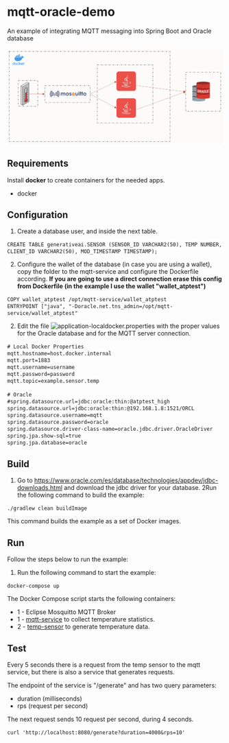 # mqtt-oracle-demo
An example of integrating MQTT messaging into Spring Boot and Oracle database

![](diagram.png)

## Requirements

Install **docker** to create containers for the needed apps.

- docker

## Configuration

1. Create a database user, and inside the next table.
```
CREATE TABLE generativeai.SENSOR (SENSOR_ID VARCHAR2(50), TEMP NUMBER, CLIENT_ID VARCHAR2(50), MOD_TIMESTAMP TIMESTAMP);
```

2. Configure the wallet of the database (in case you are using a wallet), copy the folder to the mqtt-service and configure the Dockerfile according.
**If you are going to use a direct connection erase this config from Dockerfile (in the example I use the wallet "wallet_atptest")**
```
COPY wallet_atptest /opt/mqtt-service/wallet_atptest
ENTRYPOINT ["java", "-Doracle.net.tns_admin=/opt/mqtt-service/wallet_atptest"
```

2. Edit the file ![application-localdocker.properties](mqtt-service/src/main/resources/application-localdocker.properties) with the proper values for the Oracle database and for the MQTT server connection.
```
# Local Docker Properties
mqtt.hostname=host.docker.internal
mqtt.port=1883
mqtt.username=username
mqtt.password=password
mqtt.topic=example.sensor.temp

# Oracle 
#spring.datasource.url=jdbc:oracle:thin:@atptest_high
spring.datasource.url=jdbc:oracle:thin:@192.168.1.8:1521/ORCL
spring.datasource.username=mqtt
spring.datasource.password=oracle
spring.datasource.driver-class-name=oracle.jdbc.driver.OracleDriver
spring.jpa.show-sql=true
spring.jpa.database=oracle
```

## Build

1. Go to https://www.oracle.com/es/database/technologies/appdev/jdbc-downloads.html and download the jdbc driver for your database.
2Run the following command to build the example:

```
./gradlew clean buildImage
```
    
This command builds the example as a set of Docker images.

## Run
Follow the steps below to run the example:

1. Run the following command to start the example:

```
docker-compose up
```

The Docker Compose script starts the following containers:

* 1 - Eclipse Mosquitto MQTT Broker
* 1 - [mqtt-service](mqtt-service) to collect temperature statistics.
* 2 - [temp-sensor](temp-sensor) to generate temperature data.
        
## Test

Every 5 seconds there is a request from the temp sensor to the mqtt service, but there is also a service that generates requests.


The endpoint of the service is "/generate" and has two query parameters:
* duration (milliseconds)
* rps (request per second)

The next request sends 10 request per second, during 4 seconds.
```
curl 'http://localhost:8080/generate?duration=4000&rps=10'
```